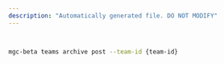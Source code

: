 ```yaml
---
description: "Automatically generated file. DO NOT MODIFY"
---
```


```bash


mgc-beta teams archive post --team-id {team-id}

```